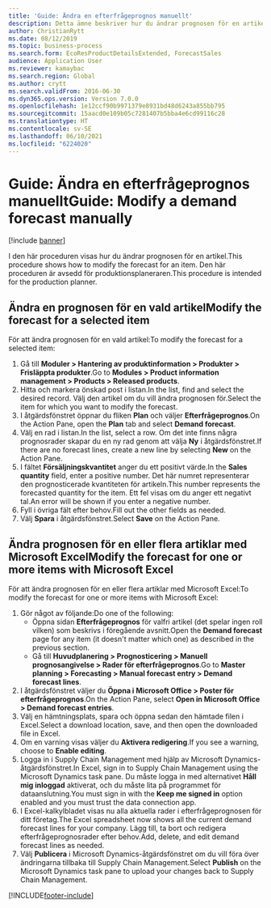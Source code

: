 ```yaml
---
title: 'Guide: Ändra en efterfrågeprognos manuellt'
description: Detta ämne beskriver hur du ändrar prognosen för en artikel
author: ChristianRytt
ms.date: 08/12/2019
ms.topic: business-process
ms.search.form: EcoResProductDetailsExtended, ForecastSales
audience: Application User
ms.reviewer: kamaybac
ms.search.region: Global
ms.author: crytt
ms.search.validFrom: 2016-06-30
ms.dyn365.ops.version: Version 7.0.0
ms.openlocfilehash: 1e12ccf90b9971379e8931bd48d6243a855bb795
ms.sourcegitcommit: 15aacd0e109b05c7281407b5bba4e6cd99116c28
ms.translationtype: HT
ms.contentlocale: sv-SE
ms.lasthandoff: 06/10/2021
ms.locfileid: "6224020"
---
```

# <a name="guide-modify-a-demand-forecast-manually"></a><span data-ttu-id="69a15-103">Guide: Ändra en efterfrågeprognos manuellt</span><span class="sxs-lookup"><span data-stu-id="69a15-103">Guide: Modify a demand forecast manually</span></span>

[!include [banner](../../includes/banner.md)]

<span data-ttu-id="69a15-104">I den här proceduren visas hur du ändrar prognosen för en artikel.</span><span class="sxs-lookup"><span data-stu-id="69a15-104">This procedure shows how to modify the forecast for an item.</span></span> <span data-ttu-id="69a15-105">Den här proceduren är avsedd för produktionsplaneraren.</span><span class="sxs-lookup"><span data-stu-id="69a15-105">This procedure is intended for the production planner.</span></span>

## <a name="modify-the-forecast-for-a-selected-item"></a><span data-ttu-id="69a15-106">Ändra en prognosen för en vald artikel</span><span class="sxs-lookup"><span data-stu-id="69a15-106">Modify the forecast for a selected item</span></span>

<span data-ttu-id="69a15-107">För att ändra prognosen för en vald artikel:</span><span class="sxs-lookup"><span data-stu-id="69a15-107">To modify the forecast for a selected item:</span></span>

1. <span data-ttu-id="69a15-108">Gå till **Moduler \> Hantering av produktinformation \> Produkter \> Frisläppta produkter**.</span><span class="sxs-lookup"><span data-stu-id="69a15-108">Go to **Modules \> Product information management \> Products \> Released products**.</span></span>
1. <span data-ttu-id="69a15-109">Hitta och markera önskad post i listan.</span><span class="sxs-lookup"><span data-stu-id="69a15-109">In the list, find and select the desired record.</span></span> <span data-ttu-id="69a15-110">Välj den artikel om du vill ändra prognosen för.</span><span class="sxs-lookup"><span data-stu-id="69a15-110">Select the item for which you want to modify the forecast.</span></span>
1. <span data-ttu-id="69a15-111">I åtgärdsfönstret öppnar du fliken **Plan** och väljer **Efterfrågeprognos**.</span><span class="sxs-lookup"><span data-stu-id="69a15-111">On the Action Pane, open the **Plan** tab and select **Demand forecast**.</span></span>
1. <span data-ttu-id="69a15-112">Välj en rad i listan.</span><span class="sxs-lookup"><span data-stu-id="69a15-112">In the list, select a row.</span></span> <span data-ttu-id="69a15-113">Om det inte finns några prognosrader skapar du en ny rad genom att välja **Ny** i åtgärdsfönstret.</span><span class="sxs-lookup"><span data-stu-id="69a15-113">If there are no forecast lines, create a new line by selecting **New** on the Action Pane.</span></span>  
1. <span data-ttu-id="69a15-114">I fältet **Försäljningskvantitet** anger du ett positivt värde.</span><span class="sxs-lookup"><span data-stu-id="69a15-114">In the **Sales quantity** field, enter a positive number.</span></span> <span data-ttu-id="69a15-115">Det här numret representerar den prognosticerade kvantiteten för artikeln.</span><span class="sxs-lookup"><span data-stu-id="69a15-115">This number represents the forecasted quantity for the item.</span></span> <span data-ttu-id="69a15-116">Ett fel visas om du anger ett negativt tal.</span><span class="sxs-lookup"><span data-stu-id="69a15-116">An error will be shown if you enter a negative number.</span></span>
1. <span data-ttu-id="69a15-117">Fyll i övriga fält efter behov.</span><span class="sxs-lookup"><span data-stu-id="69a15-117">Fill out the other fields as needed.</span></span>
1. <span data-ttu-id="69a15-118">Välj **Spara** i åtgärdsfönstret.</span><span class="sxs-lookup"><span data-stu-id="69a15-118">Select **Save** on the Action Pane.</span></span>

## <a name="modify-the-forecast-for-one-or-more-items-with-microsoft-excel"></a><span data-ttu-id="69a15-119">Ändra prognosen för en eller flera artiklar med Microsoft Excel</span><span class="sxs-lookup"><span data-stu-id="69a15-119">Modify the forecast for one or more items with Microsoft Excel</span></span>

<span data-ttu-id="69a15-120">För att ändra prognosen för en eller flera artiklar med Microsoft Excel:</span><span class="sxs-lookup"><span data-stu-id="69a15-120">To modify the forecast for one or more items with Microsoft Excel:</span></span>

1. <span data-ttu-id="69a15-121">Gör något av följande:</span><span class="sxs-lookup"><span data-stu-id="69a15-121">Do one of the following:</span></span>
    - <span data-ttu-id="69a15-122">Öppna sidan **Efterfrågeprognos** för valfri artikel (det spelar ingen roll vilken) som beskrivs i föregående avsnitt.</span><span class="sxs-lookup"><span data-stu-id="69a15-122">Open the **Demand forecast** page for any item (it doesn't matter which one) as described in the previous section.</span></span>
    - <span data-ttu-id="69a15-123">Gå till **Huvudplanering \> Prognosticering \> Manuell prognosangivelse \> Rader för efterfrågeprognos**.</span><span class="sxs-lookup"><span data-stu-id="69a15-123">Go to **Master planning \> Forecasting \> Manual forecast entry \> Demand forecast lines**.</span></span>
1. <span data-ttu-id="69a15-124">I åtgärdsfönstret väljer du **Öppna i Microsoft Office \> Poster för efterfrågeprognos**.</span><span class="sxs-lookup"><span data-stu-id="69a15-124">On the Action Pane, select **Open in Microsoft Office \> Demand forecast entries**.</span></span>
1. <span data-ttu-id="69a15-125">Välj en hämtningsplats, spara och öppna sedan den hämtade filen i Excel.</span><span class="sxs-lookup"><span data-stu-id="69a15-125">Select a download location, save, and then open the downloaded file in Excel.</span></span>
1. <span data-ttu-id="69a15-126">Om en varning visas väljer du **Aktivera redigering**.</span><span class="sxs-lookup"><span data-stu-id="69a15-126">If you see a warning, choose to **Enable editing**.</span></span>
1. <span data-ttu-id="69a15-127">Logga in i Supply Chain Management med hjälp av Microsoft Dynamics-åtgärdsfönstret.</span><span class="sxs-lookup"><span data-stu-id="69a15-127">In Excel, sign in to Supply Chain Management using the Microsoft Dynamics task pane.</span></span> <span data-ttu-id="69a15-128">Du måste logga in med alternativet **Håll mig inloggad** aktiverat, och du måste lita på programmet för dataanslutning.</span><span class="sxs-lookup"><span data-stu-id="69a15-128">You must sign in with the **Keep me signed in** option enabled and you must trust the data connection app.</span></span>
1. <span data-ttu-id="69a15-129">I Excel-kalkylbladet visas nu alla aktuella rader i efterfrågeprognosen för ditt företag.</span><span class="sxs-lookup"><span data-stu-id="69a15-129">The Excel spreadsheet now shows all the current demand forecast lines for your company.</span></span>  <span data-ttu-id="69a15-130">Lägg till, ta bort och redigera efterfrågeprognosrader efter behov.</span><span class="sxs-lookup"><span data-stu-id="69a15-130">Add, delete, and edit demand forecast lines as needed.</span></span>
1. <span data-ttu-id="69a15-131">Välj **Publicera** i Microsoft Dynamics-åtgärdsfönstret om du vill föra över ändringarna tillbaka till Supply Chain Management.</span><span class="sxs-lookup"><span data-stu-id="69a15-131">Select **Publish** on the Microsoft Dynamics task pane to upload your changes back to Supply Chain Management.</span></span>


[!INCLUDE[footer-include](../../../includes/footer-banner.md)]
